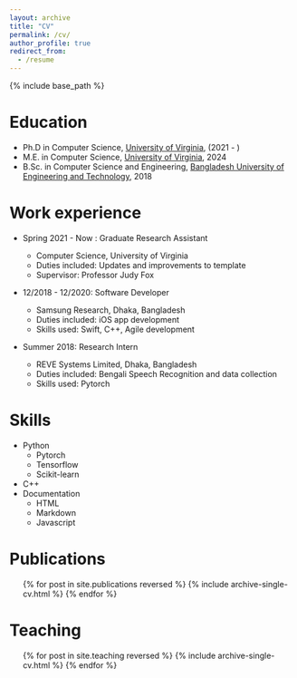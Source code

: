 ```yaml
---
layout: archive
title: "CV"
permalink: /cv/
author_profile: true
redirect_from:
  - /resume
---
```


{% include base_path %}

Education
======
* Ph.D in Computer Science, [University of Virginia](https://engineering.virginia.edu/department/computer-science), (2021 - )
* M.E. in Computer Science, [University of Virginia](https://engineering.virginia.edu/department/computer-science), 2024
* B.Sc. in Computer Science and Engineering, [Bangladesh University of Engineering and Technology](https://cse.buet.ac.bd/), 2018

Work experience
======
* Spring 2021 - Now : Graduate Research Assistant 
  * Computer Science, University of Virginia
  * Duties included: Updates and improvements to template
  * Supervisor: Professor Judy Fox

* 12/2018 - 12/2020: Software Developer
  * Samsung Research, Dhaka, Bangladesh
  * Duties included: iOS app development
  * Skills used: Swift, C++, Agile development

* Summer 2018: Research Intern
  * REVE Systems Limited, Dhaka, Bangladesh
  * Duties included: Bengali Speech Recognition and data collection
  * Skills used: Pytorch
  
Skills
======
* Python
  * Pytorch
  * Tensorflow
  * Scikit-learn
* C++
* Documentation
  * HTML
  * Markdown
  * Javascript

Publications
======
  <ul>{% for post in site.publications reversed %}
    {% include archive-single-cv.html %}
  {% endfor %}</ul>
  
<!-- Talks
======
  <ul>{% for post in site.talks reversed %}
    {% include archive-single-talk-cv.html  %}
  {% endfor %}</ul> -->
  
Teaching
======
  <ul>{% for post in site.teaching reversed %}
    {% include archive-single-cv.html %}
  {% endfor %}</ul>

